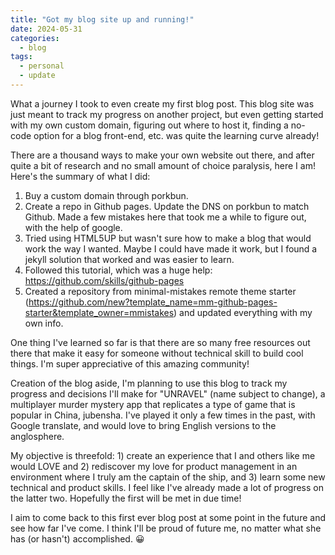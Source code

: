 ```yaml
---
title: "Got my blog site up and running!"
date: 2024-05-31
categories:
  - blog
tags:
  - personal
  - update
---
```


What a journey I took to even create my first blog post. This blog site was just meant to track my progress on another project, but even getting started with my own custom domain, figuring out where to host it, finding a no-code option for a blog front-end, etc. was quite the learning curve already!

There are a thousand ways to make your own website out there, and after quite a bit of research and no small amount of choice paralysis, here I am! Here's the summary of what I did:
1. Buy a custom domain through porkbun. 
2. Create a repo in Github pages. Update the DNS on porkbun to match Github. Made a few mistakes here that took me a while to figure out, with the help of google.
3. Tried using HTML5UP but wasn't sure how to make a blog that would work the way I wanted. Maybe I could have made it work, but I found a jekyll solution that worked and was easier to learn.
4. Followed this tutorial, which was a huge help: https://github.com/skills/github-pages
5. Created a repository from minimal-mistakes remote theme starter (https://github.com/new?template_name=mm-github-pages-starter&template_owner=mmistakes) and updated everything with my own info. 

One thing I've learned so far is that there are so many free resources out there that make it easy for someone without technical skill to build cool things. I'm super appreciative of this amazing community!

Creation of the blog aside, I'm planning to use this blog to track my progress and decisions I'll make for "UNRAVEL" (name subject to change), a multiplayer murder mystery app that replicates a type of game that is popular in China, jubensha. I've played it only a few times in the past, with Google translate, and would love to bring English versions to the anglosphere.

My objective is threefold: 1) create an experience that I and others like me would LOVE and 2) rediscover my love for product management in an environment where I truly am the captain of the ship, and 3) learn some new technical and product skills. I feel like I've already made a lot of progress on the latter two. Hopefully the first will be met in due time! 

I aim to come back to this first ever blog post at some point in the future and see how far I've come. I think I'll be proud of future me, no matter what she has (or hasn't) accomplished. :grinning:

